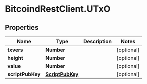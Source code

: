 # BitcoindRestClient.UTxO

## Properties
Name | Type | Description | Notes
------------ | ------------- | ------------- | -------------
**txvers** | **Number** |  | [optional] 
**height** | **Number** |  | [optional] 
**value** | **Number** |  | [optional] 
**scriptPubKey** | [**ScriptPubKey**](ScriptPubKey.md) |  | [optional] 


